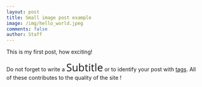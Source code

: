 ```yaml
---
layout: post
title: Small image post example
image: /img/hello_world.jpeg
comments: false
author: Staff
---
```


This is my first post, how exciting!

Do not forget to write a <span style=" font-family: 'Open Sans', 'Helvetica Neue', Helvetica, Arial, sans-serif; font-size:27px;">Subtitle</span> or to identify your post with [tags](https://toposcorner.github.io/tags/). All of these contributes to the quality of the site !
